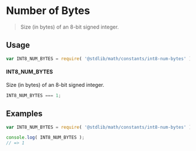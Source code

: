 # Number of Bytes

> Size (in bytes) of an 8-bit signed integer.

<section class="usage">

## Usage

``` javascript
var INT8_NUM_BYTES = require( '@stdlib/math/constants/int8-num-bytes' );
```

#### INT8_NUM_BYTES

Size (in bytes) of an 8-bit signed integer.

``` javascript
INT8_NUM_BYTES === 1;
```

</section>

<!-- /.usage -->


<section class="examples">

## Examples

<!-- TODO: better example -->

``` javascript
var INT8_NUM_BYTES = require( '@stdlib/math/constants/int8-num-bytes' );

console.log( INT8_NUM_BYTES );
// => 1
```

</section>

<!-- /.examples -->


<section class="links">

</section>

<!-- /.links -->
